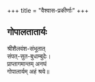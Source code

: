 +++
title = "वैश्वास-प्रकीर्णाः"
+++


## गोपालतातार्यः
श्रीशैलवंश-संभूतात्  
संपत्-सुत-बुधाम्बुदेः।  
प्राप्तागमान्तम् अनघं  
गोपालार्यम् अहं श्रये॥

